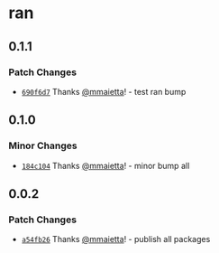 # ran

## 0.1.1

### Patch Changes

- [`690f6d7`](https://github.com/electron-userland/electron-builder-binaries/commit/690f6d72efd86a165c10790e17cab4c90dd11be9) Thanks [@mmaietta](https://github.com/mmaietta)! - test ran bump

## 0.1.0

### Minor Changes

- [`184c104`](https://github.com/electron-userland/electron-builder-binaries/commit/184c1042da36468d3b320dad1cdc2dfe3f3057b5) Thanks [@mmaietta](https://github.com/mmaietta)! - minor bump all

## 0.0.2

### Patch Changes

- [`a54fb26`](https://github.com/electron-userland/electron-builder-binaries/commit/a54fb267a8d3347c7970910b95d89183ac0dba90) Thanks [@mmaietta](https://github.com/mmaietta)! - publish all packages
